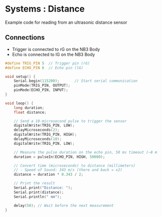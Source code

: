 # Systems : Distance
Example code for reading from an ultrasonic distance sensor

## Connections
- Trigger is connected to rG on the NB3 Body
- Echo is connected to lG on the NB3 Body

```c
#define TRIG_PIN 5  // Trigger pin (rG)
#define ECHO_PIN 6  // Echo pin (lG)

void setup() {
    Serial.begin(115200);       // Start serial communication
    pinMode(TRIG_PIN, OUTPUT);
    pinMode(ECHO_PIN, INPUT);
}

void loop() {
    long duration;
    float distance;

    // Send a 10-microsecond pulse to trigger the sensor
    digitalWrite(TRIG_PIN, LOW);
    delayMicroseconds(2);
    digitalWrite(TRIG_PIN, HIGH);
    delayMicroseconds(10);
    digitalWrite(TRIG_PIN, LOW);

    // Measure the pulse duration on the echo pin, 50 ms timeout (~8 m max distance)
    duration = pulseIn(ECHO_PIN, HIGH, 50000);

    // Convert time (microseconds) to distance (millimeters)
    // - Speed of Sound: 343 m/s (there and back = x2)
    distance = duration * 0.343 / 2;

    // Print the result
    Serial.print("Distance: ");
    Serial.print(distance);
    Serial.println(" mm");

    delay(50); // Wait before the next measurement
}
```